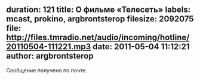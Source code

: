 duration: 121
title: О фильме «Телесеть»
labels: mcast, prokino, argbrontsterop
filesize: 2092075
file: http://files.tmradio.net/audio/incoming/hotline/20110504-111221.mp3
date: 2011-05-04 11:12:21
author: argbrontsterop
---
Сообщение получено по почте.
